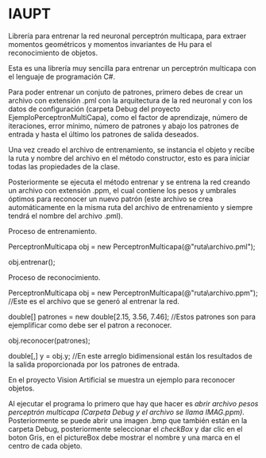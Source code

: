 # IAUPT
Librería para entrenar la red neuronal perceptrón multicapa, para extraer momentos geométricos y momentos invariantes de Hu para el reconocimiento de objetos.

Esta es una librería muy sencilla para entrenar un perceptrón multicapa con el lenguaje de programación C#.

Para poder entrenar un conjuto de patrones, primero debes de crear un archivo con extensión .pml con la arquitectura de la red neuronal y con los datos de configuración (carpeta Debug del proyecto EjemploPerceptronMultiCapa), como el factor de aprendizaje, número de iteraciones, error mínimo, número de patrones y abajo los patrones de entrada y hasta el último los patrones de salida deseados.

Una vez creado el archivo de entrenamiento, se instancia el objeto y recibe la ruta y nombre del archivo en el método constructor, esto es para iniciar todas las propiedades de la clase.

Posteriormente se ejecuta el método entrenar y se entrena la red creando un archivo con extensión .ppm, el cual contiene los pesos y umbrales óptimos para reconocer un nuevo patrón (este archivo se crea automáticamente en la misma ruta del archivo de entrenamiento y siempre tendrá el nombre del archivo .pml).

Proceso de entrenamiento.

PerceptronMulticapa obj = new PerceptronMulticapa(@"ruta\archivo.pml");

obj.entrenar();


Proceso de reconocimiento.

PerceptronMulticapa obj = new PerceptronMulticapa(@"ruta\archivo.ppm"); //Este es el archivo que se generó al entrenar la red.

double[] patrones = new double[2.15, 3.56, 7.46]; //Estos patrones son para ejemplificar como debe ser el patron a reconocer.

obj.reconocer(patrones);

double[,] y = obj.y; //En este arreglo bidimensional están los resultados de la salida proporcionada por los patrones de entrada.




En el proyecto Vision Artificial se muestra un ejemplo para reconocer objetos.

Al ejecutar el programa lo primero que hay que hacer es *abrir archivo pesos perceptrón multicapa (Carpeta Debug y el archivo se llama IMAG.ppm)*. Posteriormente se puede abrir una imagen .bmp que también están en la carpeta Debug, posteriormente seleccionar el *checkBox* y dar clic en el boton Gris, en el pictureBox debe mostrar el nombre y una marca en el centro de cada objeto.
